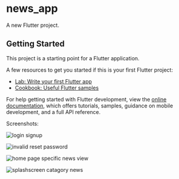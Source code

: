 # news_app

A new Flutter project.

## Getting Started

This project is a starting point for a Flutter application.

A few resources to get you started if this is your first Flutter project:

- [Lab: Write your first Flutter app](https://docs.flutter.dev/get-started/codelab)
- [Cookbook: Useful Flutter samples](https://docs.flutter.dev/cookbook)

For help getting started with Flutter development, view the
[online documentation](https://docs.flutter.dev/), which offers tutorials,
samples, guidance on mobile development, and a full API reference.

Screenshots:


![login   signup](https://github.com/shreyaa2410/SmartSamachar/assets/65820533/f0feb2ab-461d-4b87-bc0d-b923429fe0a3)

![invalid   reset password](https://github.com/shreyaa2410/SmartSamachar/assets/65820533/eb65bb08-e12a-400a-8a39-3ff10571a8dc)

![home page   specific news view](https://github.com/shreyaa2410/SmartSamachar/assets/65820533/2f2a3761-4c85-4817-b88b-77e14f096b68)


![splashscreen   catagory news](https://github.com/shreyaa2410/SmartSamachar/assets/65820533/d21c71c5-696a-4d79-8b7d-039934d9540f)


